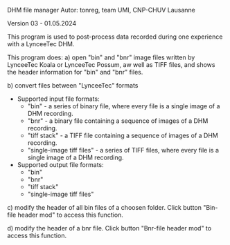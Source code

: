 DHM file manager
Autor: tonreg, team UMI, CNP-CHUV Lausanne
 
Version 03 - 01.05.2024

This program is used to post-process data recorded during one experience with a LynceeTec DHM.

This program does:
a) open "bin" and "bnr" image files written by LynceeTec Koala or LynceeTec Possum, aw well as TIFF files, and shows the header information for "bin" and "bnr" files.

b) convert files between "LynceeTec" formats
   - Supported input file formats:
     - "bin" - a series of binary file, where every file is a single image of a DHM recording.
     - "bnr" - a binary file containing a sequence of images of a DHM recording.
     - "tiff stack" - a TIFF file containing a sequence of images of a DHM recording.
     - "single-image tiff files" - a series of TIFF files, where every file is a single image of a DHM recording.
   - Supported output file formats:
     - "bin"
     - "bnr"
     - "tiff stack"
     - "single-image tiff files"
     
c) modify the header of all bin files of a choosen folder. Click button "Bin-file header mod" to access this function.

d) modify the header of a bnr file. Click button "Bnr-file header mod" to access this function. 

